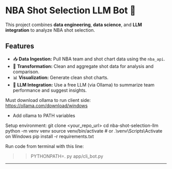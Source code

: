 # NBA Shot Selection LLM Bot 🏀

This project combines **data engineering**, **data science**, and **LLM integration** to analyze NBA shot selection.

## Features
- 📥 **Data Ingestion:** Pull NBA team and shot chart data using the `nba_api`.
- 🔄 **Transformation:** Clean and aggregate shot data for analysis and comparison.
- 📊 **Visualization:** Generate clean shot charts.
- 🤖 **LLM Integration:** Use a free LLM (via Ollama) to summarize team performance and suggest insights.


Must download ollama to run client side: https://ollama.com/download/windows
- Add ollama to PATH variables

Setup environment:
git clone <your_repo_url>
cd nba-shot-selection-llm
python -m venv venv
source venv/bin/activate   # or .\venv\Scripts\Activate on Windows
pip install -r requirements.txt


Run code from terminal with this line:
>> PYTHONPATH=. py app/cli_bot.py
---